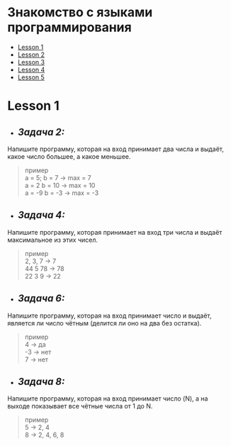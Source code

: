 # Знакомство с языками программирования

- [Lesson 1](https://github.com/TatyanaProtas/C-Sharp/tree/main/Lesson%201)
- [Lesson 2](https://github.com/TatyanaProtas/C-Sharp/tree/main/Lesson%202)
- [Lesson 3](https://github.com/TatyanaProtas/C-Sharp/tree/main/Lesson%203)
- [Lesson 4](https://github.com/TatyanaProtas/C-Sharp/tree/main/Lesson%204)
- [Lesson 5](https://github.com/TatyanaProtas/C-Sharp/tree/main/Lesson%205)

# Lesson 1
- ## _Задача 2:_
 Напишите программу, которая на вход принимает два числа и выдаёт, какое число большее, а какое меньшее.

> пример  
 a = 5; b = 7 -> max = 7  
 a = 2 b = 10 -> max = 10  
 a = -9 b = -3 -> max = -3 

- ## _Задача 4:_ 
Напишите программу, которая принимает на вход три числа и выдаёт максимальное из этих чисел.
>пример  
2, 3, 7 -> 7  
44 5 78 -> 78  
22 3 9 -> 22

- ## _Задача 6:_
 Напишите программу, которая на вход принимает число и выдаёт, является ли число чётным (делится ли оно на два без остатка).

>пример  
4 -> да  
-3 -> нет  
7 -> нет

- ## _Задача 8:_
 Напишите программу, которая на вход принимает число (N), а на выходе показывает все чётные числа от 1 до N.

>пример  
5 -> 2, 4  
8 -> 2, 4, 6, 8  

